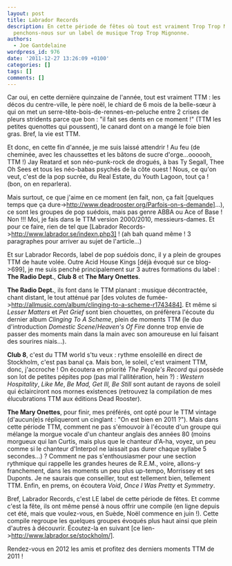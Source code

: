 ```yaml
---
layout: post
title: Labrador Records
description: En cette période de fêtes où tout est vraiment Trop Trop Mignon (TTM),
  penchons-nous sur un label de musique Trop Trop Mignonne.
authors:
  - Joe Gantdelaine
wordpress_id: 976
date: '2011-12-27 13:26:09 +0100'
categories: []
tags: []
comments: []
---
```

Car oui, en cette dernière quinzaine de l'année, tout est vraiment TTM : les décos du centre-ville, le père noël, le chiard de 6 mois de la belle-sœur à qui on met un serre-tête-bois-de-rennes-en-peluche entre 2 crises de pleurs stridents parce que bon : "il fait ses dents en ce moment !" (TTM les petites quenottes qui poussent), le canard dont on a mangé le foie bien gras. Bref, la vie est TTM.

Et donc, en cette fin d'année, je me suis laissé attendrir ! Au feu (de cheminée, avec les chaussettes et les bâtons de sucre d'orge...oooooh, TTM !) Jay Reatard et son néo-punk-rock de drogués, à bas Ty Segall, Thee Oh Sees et tous les néo-babas psychés de la côte ouest ! Nous, ce qu'on veut, c'est de la pop sucrée, du Real Estate, du Youth Lagoon, tout ça ! (bon, on en reparlera).

Mais surtout, ce que j'aime en ce moment (en fait, non, ça fait [quelques temps que ça dure->http://www.deadrooster.org/Parfois-on-s-demande]...), ce sont les groupes de pop suédois, mais pas genre ABBA ou Ace of Base ! Non !!! Moi, je fais dans le TTM version 2000/2010, messieurs-dames. Et pour ce faire, rien de tel que [Labrador Records->http://www.labrador.se/indexn.php3] ! (ah bah quand même ! 3 paragraphes pour arriver au sujet de l'article...)

Et sur Labrador Records, label de pop suédois donc, il y a plein de groupes TTM de haute volée. Outre Acid House Kings [déjà évoqué sur ce blog->699], je me suis penché principalement sur 3 autres formations du label : __The Radio Dept.__, __Club 8__ et __The Mary Onettes__.

__The Radio Dept.__, ils font dans le TTM planant : musique décontractée, chant distant, le tout atténué par [des volutes de fumée->http://allmusic.com/album/clinging-to-a-scheme-r1743484]. Et même si *Lesser Matters* et *Pet Grief* sont bien chouettes, on préfèrera l'écoute du dernier album *Clinging To A Scheme*, plein de moments TTM (le duo d'introduction *Domestic Scene*/*Heaven's Of Fire* donne trop envie de passer des moments main dans la main avec son amoureuse en lui faisant des sourires niais...).

__Club 8__, c'est du TTM world s'tu veux : rythme ensoleillé en direct de Stockholm, c'est pas banal ça. Mais bon, le soleil, c'est vraiment TTM, donc, j'accroche ! On écoutera en priorité *The People's Record* qui possède son lot de petites pépites pop (pas mal l'allitération, hein ?) : *Western Hospitality*, *Like Me*, *Be Mad, Get Ill, Be Still* sont autant de rayons de soleil qui éclairciront nos mornes existences (retrouvez la compilation de mes élucubrations TTM aux éditions Dead Rooster).

__The Mary Onettes__, pour finir, mes préférés, ont opté pour le TTM vintage (d'aucun(e)s répliqueront un cinglant : "On est bien en 2011 ?"). Mais dans cette période TTM, comment ne pas s'émouvoir à l'écoute d'un groupe qui mélange la morgue vocale d'un chanteur anglais des années 80 (moins morgueux qui Ian Curtis, mais plus que le chanteur d'A-ha, voyez, un peu comme si le chanteur d'Interpol ne laissait pas durer chaque syllabe 5 secondes...) ? Comment ne pas s'enthousiasmer pour une section rythmique qui rappelle les grandes heures de R.E.M., voire, allons-y franchement, dans les moments un peu plus up-tempo, Morrissey et ses Duponts. Je ne saurais que conseiller, tout est tellement bien, tellement TTM. Enfin, en prems, on écoutera *Void*, *Once I Was Pretty* et *Symmetry*.

Bref, Labrador Records, c'est LE label de cette période de fêtes. Et comme c'est la fête, ils ont même pensé à nous offrir une compile (en ligne depuis cet été, mais que voulez-vous, en Suède, Noël commence en juin !). Cette compile regroupe les quelques groupes évoqués plus haut ainsi que plein d'autres à découvrir. Écoutez-la en suivant [ce lien->http://www.labrador.se/stockholm/].

Rendez-vous en 2012 les amis et profitez des derniers moments TTM de 2011 !
